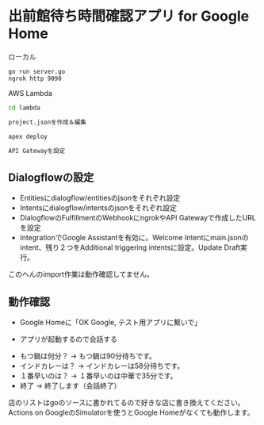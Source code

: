 # 出前館待ち時間確認アプリ for Google Home

ローカル

```
go run server.go
ngrok http 9090

```

AWS Lambda

```sh
cd lambda

project.jsonを作成＆編集

apex deploy

API Gatewayを設定

```

## Dialogflowの設定

* Entitiesにdialogflow/entitiesのjsonをそれぞれ設定
* Intentsにdialogflow/intentsのjsonをそれぞれ設定
* DialogflowのFulfillmentのWebhookにngrokやAPI Gatewayで作成したURLを設定
* IntegrationでGoogle Assistantを有効に。Welcome Intentにmain.jsonのintent、残り２つをAdditional triggering intentsに設定。Update Draft実行。

このへんのimport作業は動作確認してません。

## 動作確認

* Google Homeに「OK Google, テスト用アプリに繋いで」

* アプリが起動するので会話する

- もつ鍋は何分？ -> もつ鍋は90分待ちです。
- インドカレーは？ -> インドカレーは58分待ちです。
- １番早いのは？ -> １番早いのは中華で35分です。
- 終了 -> 終了します（会話終了）


店のリストはgoのソースに書かれてるので好きな店に書き換えてください。
Actions on GoogleのSimulatorを使うとGoogle Homeがなくても動作します。